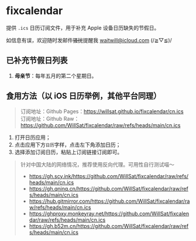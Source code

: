 # fixcalendar

提供 `.ics` 日历订阅文件，用于补充 Apple 设备日历缺失的节假日。

如信息有误，欢迎随时发邮件~~骚扰~~提醒我 waitwill@icloud.com (/≧▽≦)/

## 已补充节假日列表

1. **母亲节**：每年五月的第二个星期日。

## 食用方法（以 iOS 日历举例，其他平台同理）

> 订阅地址：Github Pages：https://willsat.github.io/fixcalendar/cn.ics  
> 订阅地址：Github Raw：https://github.com/WillSat/fixcalendar/raw/refs/heads/main/cn.ics 

1. 打开日历应用；
2. 点击应用下方`日历`字样，点击左下角添加日历；
3. 选择添加订阅日历，粘贴上订阅链接订阅即可。

> 针对中国大陆的网络情况，推荐使用反向代理。可用性自行测试喵～
> - https://gh.scy.ink/https://github.com/WillSat/fixcalendar/raw/refs/heads/main/cn.ics 
> - https://gh.qninq.cn/https://github.com/WillSat/fixcalendar/raw/refs/heads/main/cn.ics 
> - https://hub.gitmirror.com/https://github.com/WillSat/fixcalendar/raw/refs/heads/main/cn.ics 
> - https://ghproxy.monkeyray.net/https://github.com/WillSat/fixcalendar/raw/refs/heads/main/cn.ics 
> - https://gh.b52m.cn/https://github.com/WillSat/fixcalendar/raw/refs/heads/main/cn.ics 